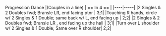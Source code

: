 Progression Dance
|(Couples in a line) | == In 4 == |
|----|-----|
|2 Singles & 2 Doubles fwd; Bransle LR, end facing ptnr | 3;1|
|Touching R hands, circle w/ 2 Singles & 1 Double; same back w/ L, end facing up | 2;2|
|2 Singles & 2 Doubles fwd; Bransle LR , end facing up the hall | 3;1|
|Turn over L shoulder w/ 2 Singles & 1 Double; Same over R shoulder| 2;2|
